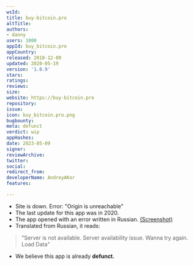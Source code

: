 ```yaml
---
wsId: 
title: buy-bitcoin.pro
altTitle: 
authors:
- danny
users: 1000
appId: buy_bitcoin.pro
appCountry: 
released: 2018-12-09
updated: 2020-05-19
version: '1.0.9'
stars: 
ratings: 
reviews: 
size: 
website: https://buy-bitcoin.pro
repository: 
issue: 
icon: buy_bitcoin.pro.png
bugbounty: 
meta: defunct
verdict: wip
appHashes: 
date: 2023-05-09
signer: 
reviewArchive: 
twitter: 
social: 
redirect_from: 
developerName: AndreyAKor
features: 

---
```


- Site is down. Error: "Origin is unreachable"
- The last update for this app was in 2020. 
- The app opened with an error written in Russian. [(Screenshot)](https://twitter.com/BitcoinWalletz/status/1655841752270663680)
- Translated from Russian, it reads: 

> "Server is not available. Server availability issue. Wanna try again. Load Data"

- We believe this app is already **defunct.**